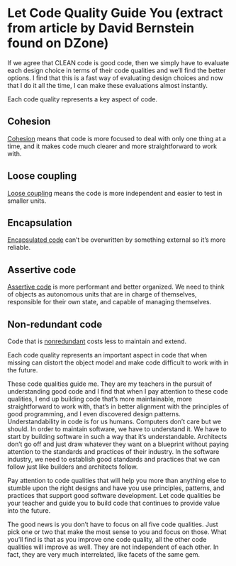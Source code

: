 # Let Code Quality Guide You (extract from article by David Bernstein found on DZone)


If we agree that CLEAN code is good code, then we simply have to evaluate each design choice in terms of their code qualities 
and we’ll find the better options. I find that this is a fast way of evaluating design choices and now that I do it all the time, 
I can make these evaluations almost instantly. <br>

Each code quality represents a key aspect of code. 


## Cohesion
[Cohesion](https://dzone.com/articles/quality-code-is-cohesive) means that code is more focused to deal with only one thing at a time, and it makes code much clearer and more straightforward to work with. 


## Loose coupling
[Loose coupling](https://dzone.com/articles/quality-code-is-loosely-coupled) means the code is more independent and easier to test in smaller units. 

## Encapsulation
[Encapsulated code](https://dzone.com/articles/quality-code-is-encapsulated) can’t be overwritten by something external so it’s more reliable. 

## Assertive code
[Assertive code](https://dzone.com/articles/quality-code-is-assertive) is more performant and better organized. We need to think of objects as autonomous units that are in charge of themselves, responsible for their own state, and capable of managing themselves. 

## Non-redundant code
Code that is [nonredundant](https://dzone.com/articles/quality-code-is-nonredundant) costs less to maintain and extend.


Each code quality represents an important aspect in code that when missing can distort the object model and make code difficult to work with in the future.

These code qualities guide me. They are my teachers in the pursuit of understanding good code and I find that when I pay attention to these code qualities, I end up building code that’s more maintainable, more straightforward to work with, that’s in better alignment with the principles of good programming, and I even discovered design patterns.
<br>
Understandability in code is for us humans. Computers don’t care but we should. In order to maintain software, we have to understand it. We have to start by building software in such a way that it’s understandable. Architects don’t go off and just draw whatever they want on a blueprint without paying attention to the standards and practices of their industry. In the software industry, we need to establish good standards and practices that we can follow just like builders and architects follow.

Pay attention to code qualities that will help you more than anything else to stumble upon the right designs and have you use principles, patterns, and practices that support good software development. Let code qualities be your teacher and guide you to build code that continues to provide value into the future.

The good news is you don’t have to focus on all five code qualities. Just pick one or two that make the most sense to you and focus on those. What you’ll find is that as you improve one code quality, all the other code qualities will improve as well. They are not independent of each other. In fact, they are very much interrelated, like facets of the same gem.
